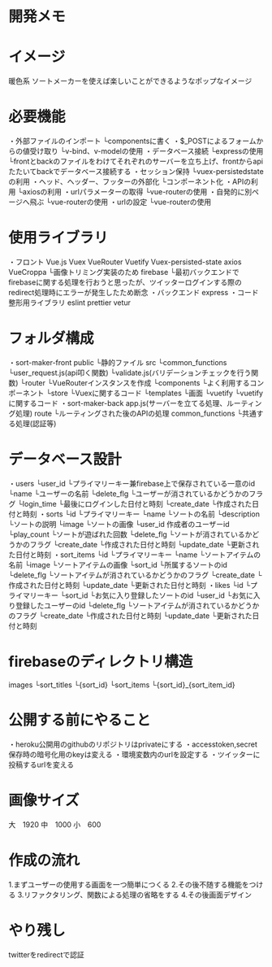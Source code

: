 # 開発メモ
# イメージ
暖色系
ソートメーカーを使えば楽しいことができるようなポップなイメージ

# 必要機能
・外部ファイルのインポート
└componentsに書く
・$_POSTによるフォームからの値受け取り
└v-bind、v-modelの使用
・データベース接続
└expressの使用
└frontとbackのファイルをわけてそれぞれのサーバーを立ち上げ、frontからapiたたいてbackでデータベース接続する
・セッション保持
└vuex-persistedstateの利用
・ヘッド、ヘッダー、フッターの外部化
└コンポーネント化
・APIの利用
└axiosの利用
・urlパラメーターの取得
└vue-routerの使用
・自発的に別ページへ飛ぶ
└vue-routerの使用
・urlの設定
└vue-routerの使用

# 使用ライブラリ
・フロント
Vue.js
Vuex
VueRouter
Vuetify
Vuex-persisted-state
axios
VueCroppa
└画像トリミング実装のため
firebase
└最初バックエンドでfirebaseに関する処理を行おうと思ったが、ツイッターログインする際のredirect処理時にエラーが発生したため断念
・バックエンド
express
・コード整形用ライブラリ
eslint
prettier
vetur

# フォルダ構成
・sort-maker-front
public
└静的ファイル
src
└common_functions
	└user_request.js(api叩く関数)
	└validate.js(バリデーションチェックを行う関数)
└router
	└VueRouterインスタンスを作成
└components
	└よく利用するコンポーネント
└store
	└Vuexに関するコード
└templates
	└画面
└vuetify
	└vuetifyに関するコード
・sort-maker-back
app.js(サーバーを立てる処理、ルーティング処理)
route
└ルーティングされた後のAPIの処理
common_functions
└共通する処理(認証等)

# データベース設計
・users
└user_id
	└プライマリーキー兼firebase上で保存されている一意のid
└name
	└ユーザーの名前
└delete_flg
	└ユーザーが消されているかどうかのフラグ
└login_time
	└最後にログインした日付と時刻
└create_date
	└作成された日付と時刻
・sorts
└id
	└プライマリーキー
└name
	└ソートの名前
└description
	└ソートの説明
└image
	└ソートの画像
└user_id
	作成者のユーザーid
└play_count
	└ソートが遊ばれた回数
└delete_flg
	└ソートが消されているかどうかのフラグ
└create_date
	└作成された日付と時刻
└update_date
	└更新された日付と時刻
・sort_items
└id
	└プライマリーキー
└name
	└ソートアイテムの名前
└image
	└ソートアイテムの画像
└sort_id
	└所属するソートのid
└delete_flg
	└ソートアイテムが消されているかどうかのフラグ
└create_date
	└作成された日付と時刻
└update_date
	└更新された日付と時刻
・likes
└id
	└プライマリーキー
└sort_id
	└お気に入り登録したソートのid
└user_id
	└お気に入り登録したユーザーのid
└delete_flg
	└ソートアイテムが消されているかどうかのフラグ
└create_date
	└作成された日付と時刻
└update_date
	└更新された日付と時刻

# firebaseのディレクトリ構造
images
  └sort_titles
  	└{sort_id}
  └sort_items
	└{sort_id}_{sort_item_id}
	
# 公開する前にやること
・heroku公開用のgithubのリポジトリはprivateにする
・accesstoken,secret保存時の暗号化用のkeyは変える
・環境変数内のurlを設定する
・ツイッターに投稿するurlを変える
	
# 画像サイズ
大　1920
中　1000
小　600

# 作成の流れ
1.まずユーザーの使用する画面を一つ簡単につくる
2.その後不随する機能をつける
3.リファクタリング、関数による処理の省略をする
4.その後画面デザイン

# やり残し
twitterをredirectで認証
